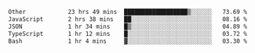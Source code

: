 <!--START_SECTION:waka-->

```txt
Other            23 hrs 49 mins  ██████████████████▒░░░░░░   73.69 %
JavaScript       2 hrs 38 mins   ██░░░░░░░░░░░░░░░░░░░░░░░   08.16 %
JSON             1 hr 34 mins    █▒░░░░░░░░░░░░░░░░░░░░░░░   04.89 %
TypeScript       1 hr 12 mins    █░░░░░░░░░░░░░░░░░░░░░░░░   03.72 %
Bash             1 hr 4 mins     ▓░░░░░░░░░░░░░░░░░░░░░░░░   03.30 %
```

<!--END_SECTION:waka--> 
 
